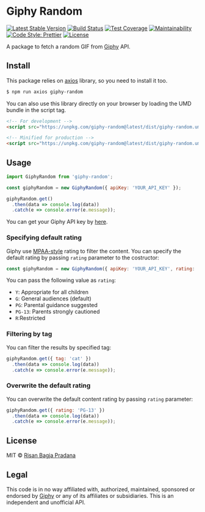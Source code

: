 # Giphy Random

[![Latest Stable Version](https://img.shields.io/npm/v/giphy-random.svg?style=flat-square)](https://www.npmjs.com/package/giphy-random)
[![Build Status](https://img.shields.io/travis/risan/giphy-random.svg?style=flat-square)](https://travis-ci.org/risan/giphy-random)
[![Test Coverage](https://img.shields.io/codeclimate/coverage/github/risan/giphy-random.svg?style=flat-square)](https://codeclimate.com/github/risan/giphy-random/test_coverage)
[![Maintainability](https://img.shields.io/codeclimate/maintainability/risan/giphy-random.svg?style=flat-square)](https://codeclimate.com/github/risan/giphy-random/maintainability)
[![Code Style: Prettier](https://img.shields.io/badge/code_style-prettier-ff69b4.svg?style=flat-square)](https://github.com/risan/giphy-random)
[![License](https://img.shields.io/npm/l/giphy-random.svg?style=flat-square)](https://www.npmjs.com/package/giphy-random)

A package to fetch a random GIF from [Giphy](https://giphy.com) API.

## Install

This package relies on [axios](https://github.com/axios/axios) library, so you need to install it too.

```bash
$ npm run axios giphy-random
```

You can also use this library directly on your browser by loading the UMD bundle in the script tag.

```html
<!-- For development -->
<script src="https://unpkg.com/giphy-random@latest/dist/giphy-random.umd.js"></script>

<!-- Minified for production -->
<script src="https://unpkg.com/giphy-random@latest/dist/giphy-random.umd.min.js"></script>
```

## Usage

```js
import GiphyRandom from 'giphy-random';

const giphyRandom = new GiphyRandom({ apiKey: 'YOUR_API_KEY' });

giphyRandom.get()
  .then(data => console.log(data))
  .catch(e => console.error(e.message));
```

You can get your Giphy API key by [here](https://developers.giphy.com/dashboard/?create=true).

### Specifying default rating

Giphy use [MPAA-style](https://www.mpaa.org/wp-content/uploads/2013/11/film_ratings1.jpg) rating to filter the content. You can specify the default rating by passing `rating` parameter to the costructor:

```js
const giphyRandom = new GiphyRandom({ apiKey: 'YOUR_API_KEY', rating: 'PG' });
```

You can pass the following value as `rating`:
* `Y`: Appropriate for all children
* `G`: General audiences (default)
* `PG`: Parental guidance suggested
* `PG-13`: Parents strongly cautioned
* `R`:Restricted

### Filtering by tag

You can filter the results by specified tag:

```js
giphyRandom.get({ tag: 'cat' })
  .then(data => console.log(data))
  .catch(e => console.error(e.message));
```

### Overwrite the default rating

You can overwrite the default content rating by passing `rating` parameter:

```js
giphyRandom.get({ rating: 'PG-13' })
  .then(data => console.log(data))
  .catch(e => console.error(e.message));
```

## License

MIT © [Risan Bagja Pradana](https://risan.io)

## Legal

This code is in no way affiliated with, authorized, maintained, sponsored or endorsed by [Giphy](https://giphy.com) or any of its affiliates or subsidiaries. This is an independent and unofficial API.
